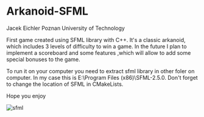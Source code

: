 # Arkanoid-SFML

Jacek Eichler
Poznan University of Technology

First game created using SFML library with C++. It's a classic arkanoid, which includes 3 levels of difficulty to win a game. 
In the future I plan to implement a scoreboard and some features ,which will allow to add some special bonuses to the game. 

To run it on your computer you need to extract sfml library in other foler on computer. In my case this is E:\Program Files (x86)\SFML-2.5.0.
Don't forget to change the location of SFML in CMakeLists. 

Hope you enjoy

![sfml](https://user-images.githubusercontent.com/39658861/55950449-3ef91e80-5c55-11e9-9e59-84c158c2758e.PNG)

